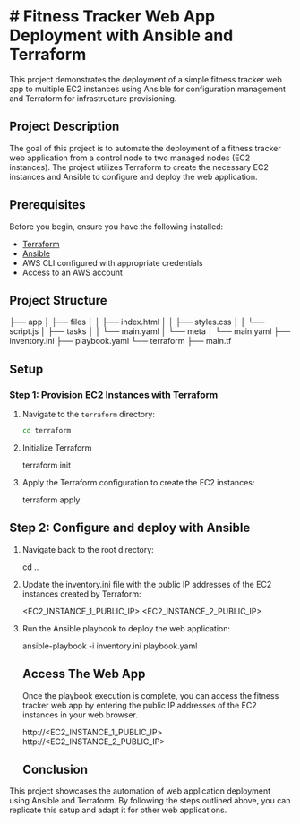 # # Fitness Tracker Web App Deployment with Ansible and Terraform

This project demonstrates the deployment of a simple fitness tracker web app to multiple EC2 instances using Ansible for configuration management and Terraform for infrastructure provisioning.

## Project Description

The goal of this project is to automate the deployment of a fitness tracker web application from a control node to two managed nodes (EC2 instances). The project utilizes Terraform to create the necessary EC2 instances and Ansible to configure and deploy the web application.

## Prerequisites

Before you begin, ensure you have the following installed:

- [Terraform](https://www.terraform.io/downloads.html)
- [Ansible](https://docs.ansible.com/ansible/latest/installation_guide/intro_installation.html)
- AWS CLI configured with appropriate credentials
- Access to an AWS account

## Project Structure

├── app
│ ├── files
│ │ ├── index.html
│ │ ├── styles.css
│ │ └── script.js
│ ├── tasks
│ │ └── main.yaml
│ └── meta
│ └── main.yaml
├── inventory.ini
├── playbook.yaml
└── terraform
├── main.tf

## Setup

### Step 1: Provision EC2 Instances with Terraform

1. Navigate to the `terraform` directory:
   ```sh
   cd terraform

2. Initialize Terraform
  
   terraform init

3. Apply the Terraform configuration to create the EC2 instances:

   terraform apply

## Step 2: Configure and deploy with Ansible

1. Navigate back to the root directory:

   cd ..

2. Update the inventory.ini file with the public IP addresses of the EC2 instances created by Terraform:


   <EC2_INSTANCE_1_PUBLIC_IP>
   <EC2_INSTANCE_2_PUBLIC_IP>

3. Run the Ansible playbook to deploy the web application:

   ansible-playbook -i inventory.ini playbook.yaml

   ## Access The Web App

   Once the playbook execution is complete, you can access the fitness tracker web app by entering the public IP addresses of the EC2 instances in your web browser.

   http://<EC2_INSTANCE_1_PUBLIC_IP>
   http://<EC2_INSTANCE_2_PUBLIC_IP>

   ## Conclusion
  This project showcases the automation of web application deployment using Ansible and Terraform. By following the steps outlined above, you can replicate this setup and adapt it for other web applications.




